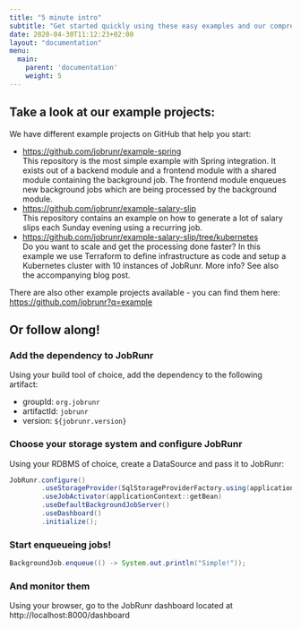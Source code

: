 ```yaml
---
title: "5 minute intro"
subtitle: "Get started quickly using these easy examples and our comprehensive documentation!"
date: 2020-04-30T11:12:23+02:00
layout: "documentation"
menu: 
  main: 
    parent: 'documentation'
    weight: 5
---
```


## Take a look at our example projects:
We have different example projects on GitHub that help you start:

- https://github.com/jobrunr/example-spring<br>
This repository is the most simple example with Spring integration. It exists out of a backend module and a frontend module with a shared module containing the background job. The frontend module enqueues new background jobs which are being processed by the background module.
- https://github.com/jobrunr/example-salary-slip<br>
This repository contains an example on how to generate a lot of salary slips each Sunday evening using a recurring job.
- https://github.com/jobrunr/example-salary-slip/tree/kubernetes<br>
Do you want to scale and get the processing done faster? In this example we use Terraform to define infrastructure as code and setup a Kubernetes cluster with 10 instances of JobRunr. More info? See also the accompanying blog post.

There are also other example projects available - you can find them here: https://github.com/jobrunr?q=example

## Or follow along!
### Add the dependency to JobRunr
Using your build tool of choice, add the dependency to the following artifact:
- groupId: `org.jobrunr`
- artifactId: `jobrunr`
- version: `${jobrunr.version}`

### Choose your storage system and configure JobRunr
Using your RDBMS of choice, create a DataSource and pass it to JobRunr:

```java
JobRunr.configure()
        .useStorageProvider(SqlStorageProviderFactory.using(applicationContext.getBean(DataSource.class )))
        .useJobActivator(applicationContext::getBean)
        .useDefaultBackgroundJobServer()
        .useDashboard()
        .initialize();
```

### Start enqueueing jobs!
```java
BackgroundJob.enqueue(() -> System.out.println("Simple!"));
```

### And monitor them
Using your browser, go to the JobRunr dashboard located at http://localhost:8000/dashboard
